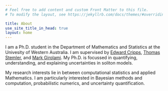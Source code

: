 ```yaml
---
# Feel free to add content and custom Front Matter to this file.
# To modify the layout, see https://jekyllrb.com/docs/themes/#overriding-theme-defaults

title: About
use_site_title_in_head: true
layout: home
---
```


I am a Ph.D. student in the Department of Mathematics and Statistics at the 
Univesity of Western Australia. I am supervised by 
[Edward Cripps](https://research-repository.uwa.edu.au/en/persons/edward-cripps),
[Thomas Stemler](https://research-repository.uwa.edu.au/en/persons/thomas-stemler), and
[Mark Girolami](https://warwick.ac.uk/fac/sci/statistics/staff/academic-research/girolami/).
My Ph.D. is focussed in quantifying, understanding, and explaining
uncertainties in soliton models.

My research interests lie in between computational statistics and applied
Mathematics. I am particularly interested in Bayesian methods and computation,
probabilistic numerics, and uncertainty quantification.
